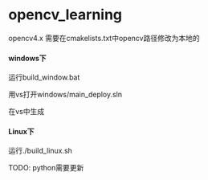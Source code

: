 # opencv_learning

opencv4.x
需要在cmakelists.txt中opencv路径修改为本地的

#### windows下

运行build_window.bat 

用vs打开windows/main_deploy.sln

在vs中生成

#### Linux下

运行./build_linux.sh



TODO: python需要更新

